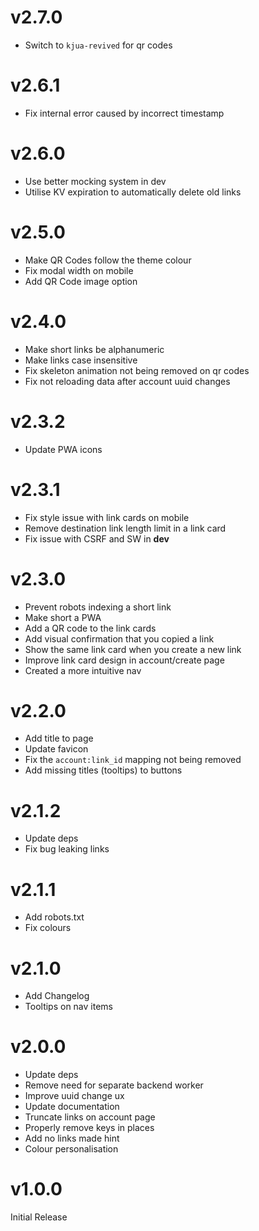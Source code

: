 # v2.7.0

-   Switch to `kjua-revived` for qr codes

# v2.6.1

-   Fix internal error caused by incorrect timestamp

# v2.6.0

-   Use better mocking system in dev
-   Utilise KV expiration to automatically delete old links

# v2.5.0

-   Make QR Codes follow the theme colour
-   Fix modal width on mobile
-   Add QR Code image option

# v2.4.0

-   Make short links be alphanumeric
-   Make links case insensitive
-   Fix skeleton animation not being removed on qr codes
-   Fix not reloading data after account uuid changes

# v2.3.2

-   Update PWA icons

# v2.3.1

-   Fix style issue with link cards on mobile
-   Remove destination link length limit in a link card
-   Fix issue with CSRF and SW in **dev**

# v2.3.0

-   Prevent robots indexing a short link
-   Make short a PWA
-   Add a QR code to the link cards
-   Add visual confirmation that you copied a link
-   Show the same link card when you create a new link
-   Improve link card design in account/create page
-   Created a more intuitive nav

# v2.2.0

-   Add title to page
-   Update favicon
-   Fix the `account:link_id` mapping not being removed
-   Add missing titles (tooltips) to buttons

# v2.1.2

-   Update deps
-   Fix bug leaking links

# v2.1.1

-   Add robots.txt
-   Fix colours

# v2.1.0

-   Add Changelog
-   Tooltips on nav items

# v2.0.0

-   Update deps
-   Remove need for separate backend worker
-   Improve uuid change ux
-   Update documentation
-   Truncate links on account page
-   Properly remove keys in places
-   Add no links made hint
-   Colour personalisation

# v1.0.0

Initial Release
